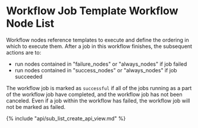 # Workflow Job Template Workflow Node List

Workflow nodes reference templates to execute and define the ordering
in which to execute them. After a job in this workflow finishes,
the subsequent actions are to:

 - run nodes contained in "failure_nodes" or "always_nodes" if job failed
 - run nodes contained in "success_nodes" or "always_nodes" if job succeeded

The workflow job is marked as `successful` if all of the jobs running as
a part of the workflow job have completed, and the workflow job has not
been canceled. Even if a job within the workflow has failed, the workflow
job will not be marked as failed.

{% include "api/sub_list_create_api_view.md" %}